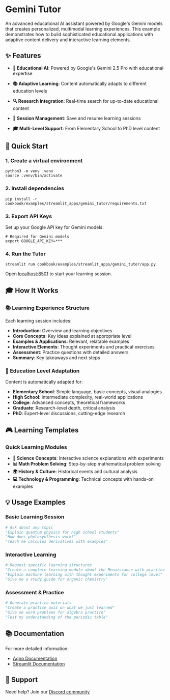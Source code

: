 # Gemini Tutor

An advanced educational AI assistant powered by Google's Gemini models that creates personalized, multimodal learning experiences. This example demonstrates how to build sophisticated educational applications with adaptive content delivery and interactive learning elements.

## ✨ Features

- **🧠 Educational AI**: Powered by Google's Gemini 2.5 Pro with educational expertise
- **📚 Adaptive Learning**: Content automatically adapts to different education levels
- **🔍 Research Integration**: Real-time search for up-to-date educational content

- **💾 Session Management**: Save and resume learning sessions
- **🎓 Multi-Level Support**: From Elementary School to PhD level content

## 🚀 Quick Start

### 1. Create a virtual environment

```shell
python3 -m venv .venv
source .venv/bin/activate
```

### 2. Install dependencies

```shell
pip install -r cookbook/examples/streamlit_apps/gemini_tutor/requirements.txt
```

### 3. Export API Keys

Set up your Google API key for Gemini models:

```shell
# Required for Gemini models
export GOOGLE_API_KEY=***
```

### 4. Run the Tutor

```shell
streamlit run cookbook/examples/streamlit_apps/gemini_tutor/app.py
```

Open [localhost:8501](http://localhost:8501) to start your learning session.

## 🎓 How It Works

### 📚 Learning Experience Structure

Each learning session includes:

- **Introduction**: Overview and learning objectives
- **Core Concepts**: Key ideas explained at appropriate level  
- **Examples & Applications**: Relevant, relatable examples
- **Interactive Elements**: Thought experiments and practical exercises
- **Assessment**: Practice questions with detailed answers
- **Summary**: Key takeaways and next steps

### 🎯 Education Level Adaptation

Content is automatically adapted for:

- **Elementary School**: Simple language, basic concepts, visual analogies
- **High School**: Intermediate complexity, real-world applications
- **College**: Advanced concepts, theoretical frameworks
- **Graduate**: Research-level depth, critical analysis
- **PhD**: Expert-level discussions, cutting-edge research

## 🎮 Learning Templates

### Quick Learning Modules

- **🔬 Science Concepts**: Interactive science explanations with experiments
- **📊 Math Problem Solving**: Step-by-step mathematical problem solving
- **🌍 History & Culture**: Historical events and cultural analysis
- **💻 Technology & Programming**: Technical concepts with hands-on examples


## 💡 Usage Examples

### Basic Learning Session
```python
# Ask about any topic
"Explain quantum physics for high school students"
"How does photosynthesis work?"
"Teach me calculus derivatives with examples"
```

### Interactive Learning
```python
# Request specific learning structures
"Create a complete learning module about the Renaissance with practice questions"
"Explain machine learning with thought experiments for college level"
"Give me a study guide for organic chemistry"
```

### Assessment & Practice
```python
# Generate practice materials
"Create a practice quiz on what we just learned"
"Give me word problems for algebra practice" 
"Test my understanding of the periodic table"
```
## 📚 Documentation

For more detailed information:

- [Agno Documentation](https://docs.agno.com)
- [Streamlit Documentation](https://docs.streamlit.io)

## 🤝 Support

Need help? Join our [Discord community](https://agno.link/discord)